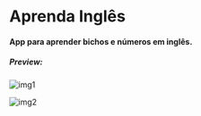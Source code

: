 # Aprenda Inglês 

#### App para aprender bichos e números em inglês.


##### Preview: 

![img1](https://user-images.githubusercontent.com/32520985/98950554-ea282480-24d7-11eb-96d5-84132a4ba94c.jpeg)

![img2](https://user-images.githubusercontent.com/32520985/98950715-1d6ab380-24d8-11eb-9a23-22bf9fc75c75.jpeg)

